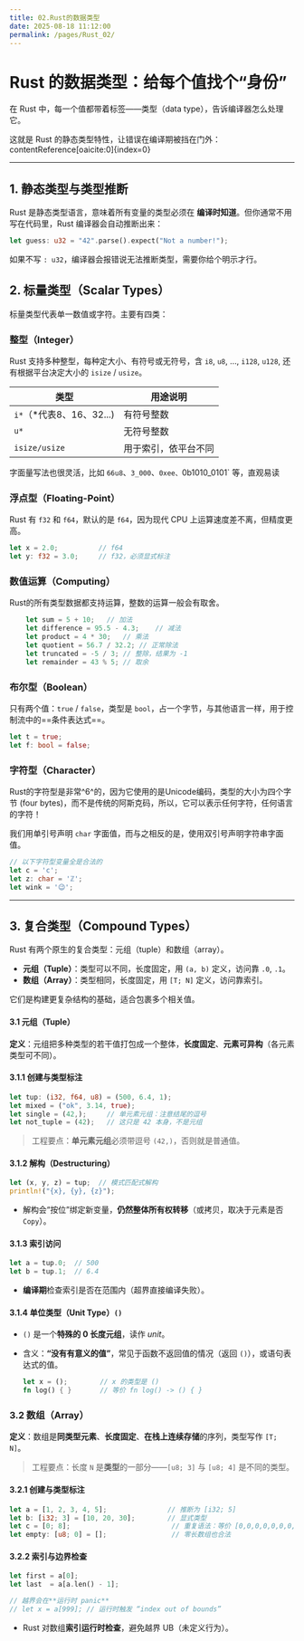 ```yaml
---
title: 02.Rust的数据类型
date: 2025-08-18 11:12:00
permalink: /pages/Rust_02/
---
```


# **Rust 的数据类型：给每个值找个“身份”**

在 Rust 中，每一个值都带着标签——类型（data type），告诉编译器怎么处理它。

这就是 Rust 的静态类型特性，让错误在编译期被挡在门外：contentReference[oaicite:0]{index=0}

---

##  1. 静态类型与类型推断

Rust 是静态类型语言，意味着所有变量的类型必须在 **编译时知道**。但你通常不用写在代码里，Rust 编译器会自动推断出来：

```rust
let guess: u32 = "42".parse().expect("Not a number!");
```

如果不写 `: u32`，编译器会报错说无法推断类型，需要你给个明示才行。
## 2. 标量类型（Scalar Types）

标量类型代表单一数值或字符。主要有四类：

### 整型（Integer）

Rust 支持多种整型，每种定大小、有符号或无符号，含 `i8`, `u8`, …, `i128`, `u128`, 还有根据平台决定大小的 `isize` / `usize`。

| 类型                     | 用途说明             |
| ------------------------ | -------------------- |
| `i*`（*代表8、16、32...) | 有符号整数           |
| `u*`                     | 无符号整数           |
| `isize/usize`            | 用于索引，依平台不同 |

字面量写法也很灵活，比如 `66u8`、`3_000`、`0xee、`0b1010_0101` 等，直观易读

### 浮点型（Floating-Point）

Rust 有 `f32` 和 `f64`，默认的是 `f64`，因为现代 CPU 上运算速度差不离，但精度更高。

```rust
let x = 2.0;          // f64
let y: f32 = 3.0;     // f32，必须显式标注
```

### 数值运算（Computing）

Rust的所有类型数据都支持运算，整数的运算一般会有取舍。

```rust
    let sum = 5 + 10;	// 加法
    let difference = 95.5 - 4.3;	// 减法 
    let product = 4 * 30;	// 乘法
    let quotient = 56.7 / 32.2;	// 正常除法
    let truncated = -5 / 3; // 整除，结果为 -1
    let remainder = 43 % 5;	// 取余
```

### 布尔型（Boolean）

只有两个值：`true` / `false`，类型是 `bool`，占一个字节，与其他语言一样，用于控制流中的==条件表达式==。

```rust 
let t = true;
let f: bool = false;
```

### 字符型（Character）

Rust的字符型是非常^6^的，因为它使用的是Unicode编码，类型的大小为四个字节 (four bytes)，而不是传统的阿斯克码，所以，它可以表示任何字符，任何语言的字符！

我们用单引号声明 `char` 字面值，而与之相反的是，使用双引号声明字符串字面值。

```rust
// 以下字符型变量全是合法的
let c = 'c';
let z: char = 'ℤ'; 
let wink = '😉';
```



------

## 3. 复合类型（Compound Types）

Rust 有两个原生的复合类型：元组（tuple）和数组（array）。

- **元组（Tuple）**：类型可以不同，长度固定，用 `(a, b)` 定义，访问靠 `.0`, `.1`。
- **数组（Array）**：类型相同，长度固定，用 `[T; N]` 定义，访问靠索引。

它们是构建更复杂结构的基础，适合包裹多个相关值。

#### 3.1 元组（Tuple）

**定义**：元组把多种类型的若干值打包成一个整体，**长度固定**、**元素可异构**（各元素类型可不同）。

#### 3.1.1 创建与类型标注

```rust
let tup: (i32, f64, u8) = (500, 6.4, 1);
let mixed = ("ok", 3.14, true);
let single = (42,);     // 单元素元组：注意结尾的逗号
let not_tuple = (42);   // 这只是 42 本身，不是元组
```

> 工程要点：**单元素元组**必须带逗号 `(42,)`，否则就是普通值。

#### 3.1.2 解构（Destructuring）

```rust
let (x, y, z) = tup;  // 模式匹配式解构
println!("{x}, {y}, {z}");
```

- 解构会“按位”绑定新变量，**仍然整体所有权转移**（或拷贝，取决于元素是否 `Copy`）。

#### 3.1.3 索引访问

```rust
let a = tup.0;  // 500
let b = tup.1;  // 6.4
```

- **编译期**检查索引是否在范围内（超界直接编译失败）。

#### 3.1.4 单位类型（Unit Type）`()`

- `()` 是一个**特殊的 0 长度元组**，读作 *unit*。

- 含义：**“没有有意义的值”**，常见于函数不返回值的情况（返回 `()`），或语句表达式的值。

  ```rust
  let x = ();        // x 的类型是 ()
  fn log() { }       // 等价 fn log() -> () { }
  ```

### 3.2 数组（Array）

**定义**：数组是**同类型元素**、**长度固定**、**在栈上连续存储**的序列，类型写作 `[T; N]`。

> 工程要点：长度 `N` 是**类型**的一部分——`[u8; 3]` 与 `[u8; 4]` 是不同的类型。

#### 3.2.1 创建与类型标注

```rust
let a = [1, 2, 3, 4, 5];               // 推断为 [i32; 5]
let b: [i32; 3] = [10, 20, 30];        // 显式类型
let c = [0; 8];                         // 重复语法：等价 [0,0,0,0,0,0,0,0]
let empty: [u8; 0] = [];                // 零长数组也合法
```

#### 3.2.2 索引与边界检查

```rust
let first = a[0];
let last  = a[a.len() - 1];

// 越界会在**运行时 panic**
// let x = a[999]; // 运行时触发 “index out of bounds”
```

- Rust 对数组**索引运行时检查**，避免越界 UB（未定义行为）。
